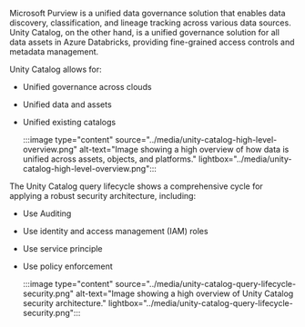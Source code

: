 Microsoft Purview is a unified data governance solution that enables data discovery, classification, and lineage tracking across various data sources. Unity Catalog, on the other hand, is a unified governance solution for all data assets in Azure Databricks, providing fine-grained access controls and metadata management.

Unity Catalog allows for:

- Unified governance across clouds
- Unified data and assets
- Unified existing catalogs

    :::image type="content" source="../media/unity-catalog-high-level-overview.png" alt-text="Image showing a high overview of how data is unified across assets, objects, and platforms." lightbox="../media/unity-catalog-high-level-overview.png":::


The Unity Catalog query lifecycle shows a comprehensive cycle for applying a robust security architecture, including:

 - Use Auditing
 - Use identity and access management (IAM) roles
 - Use service principle
 - Use policy enforcement
 
    :::image type="content" source="../media/unity-catalog-query-lifecycle-security.png" alt-text="Image showing a high overview of Unity Catalog security architecture." lightbox="../media/unity-catalog-query-lifecycle-security.png":::

